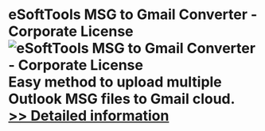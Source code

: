 # eSoftTools MSG to Gmail Converter - Corporate License<br />![eSoftTools MSG to Gmail Converter - Corporate License](https://mycommerce.akamaized.net/api/pimages/P300974665/BIG/300974665.PNG)<br />Easy method to upload multiple Outlook MSG files to Gmail cloud.<br />[>> Detailed information](https://secure.shareit.com/shareit/product.html?productid=300974665&affiliateid=200057808)